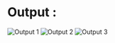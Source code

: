 # Output :

![Output 1](https://raw.githubusercontent.com/CelestialMist/HTML5-CSS3-Projects/main/Clone%20of%20Amazon/0_Output/01.png)
![Output 2](https://raw.githubusercontent.com/CelestialMist/HTML5-CSS3-Projects/main/Clone%20of%20Amazon/0_Output/02.png)
![Output 3](https://raw.githubusercontent.com/CelestialMist/HTML5-CSS3-Projects/main/Clone%20of%20Amazon/0_Output/03.png)
